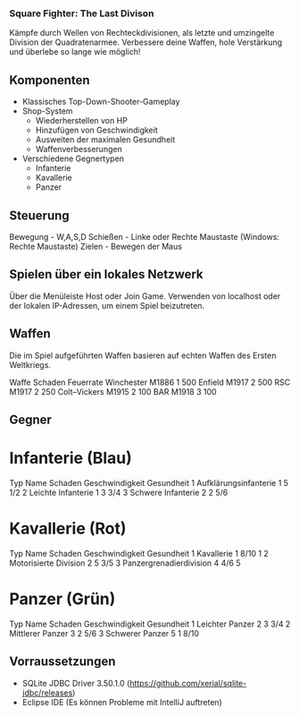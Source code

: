 ### Square Fighter: The Last Divison
Kämpfe durch Wellen von Rechteckdivisionen, als letzte und umzingelte Division der Quadratenarmee. Verbessere deine Waffen, hole Verstärkung und überlebe so lange wie möglich!

## Komponenten
- Klassisches Top-Down-Shooter-Gameplay
- Shop-System
    - Wiederherstellen von HP
    - Hinzufügen von Geschwindigkeit
    - Ausweiten der maximalen Gesundheit
    - Waffenverbesserungen
- Verschiedene Gegnertypen
    - Infanterie
    - Kavallerie 
    - Panzer 

## Steuerung 
Bewegung - W,A,S,D
Schießen - Linke oder Rechte Maustaste (Windows: Rechte Maustaste) 
Zielen - Bewegen der Maus 

## Spielen über ein lokales Netzwerk
Über die Menüleiste Host oder Join Game.
Verwenden von localhost oder der lokalen IP-Adressen, um einem Spiel beizutreten. 

## Waffen 
Die im Spiel aufgeführten Waffen basieren auf echten Waffen des Ersten Weltkriegs. 

Waffe                   Schaden                Feuerrate
Winchester M1886        1                      500
Enfield M1917           2                      500
RSC M1917               2                      250
Colt–Vickers M1915      2                      100
BAR M1918               3                      100

## Gegner 
# Infanterie (Blau)
Typ     Name                    Schaden     Geschwindigkeit     Gesundheit
1       Aufklärungsinfanterie   1           5                   1/2
2       Leichte Infanterie      1           3                   3/4
3       Schwere Infanterie      2           2                   5/6

# Kavallerie (Rot)
Typ     Name                    Schaden     Geschwindigkeit     Gesundheit
1       Kavallerie              1           8/10                1
2       Motorisierte Division   2           5                   3/5
3       Panzergrenadierdivision 4           4/6                 5

# Panzer (Grün)
Typ     Name                    Schaden     Geschwindigkeit     Gesundheit
1       Leichter Panzer         2           3                   3/4
2       Mittlerer Panzer        3           2                   5/6
3       Schwerer Panzer         5           1                   8/10

## Vorraussetzungen 
- SQLite JDBC Driver 3.50.1.0 (https://github.com/xerial/sqlite-jdbc/releases)
- Eclipse IDE (Es können Probleme mit IntelliJ auftreten)
